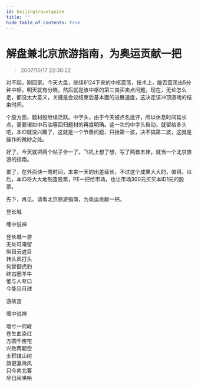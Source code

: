 ```yaml
---
id: beijingtravelguide
title: ''
hide_table_of_contents: true
---
```


# 解盘兼北京旅游指南，为奥运贡献一把

> 2007/10/17 22:36:22

<div style={{color:'#009900', fontSize: '18px', fontWeight: 'bold', textAlign: 'left', lineHeight: '180%'}}>

对不起，刚回家。今天大盘，继续6124下来的中枢震荡，技术上，能否震荡出5分钟中枢，明天就有分晓，然后就是该中枢的第三类买卖点问题。现在，无论怎么走，都没太大意义，关键是会议结束后基本面的进展速度，这决定该冲顶游戏的结束时间。
 
个股方面，题材股继续活跃。中字头，由于今天被点名批评，所以休息时间延长点，需要诸如中石油等回归题材的再度明确。这一次的中字头启动，就留给多头吧，本ID就没兴趣了，这就是一个节奏问题，只抬第一波，决不搞第二波，这就是操作的微妙之处。
 
好了，今天就把两个帖子合一了。飞机上想了想，写了两首五律，就当一个北京旅游的指南。
 
累了，在外面快一周时间，本来一天的出差延长，不过这个成果大大的，值得。以后，本ID将大大地制造股票，PE一把给市场，也让市场300元买买本ID1元的股票。
 
先下，再见。请看北京旅游指南，为奥运贡献一把。
</div>

<div style={{color:'#FF0000', fontSize: '56px', fontWeight: 'bold', textAlign: 'center', lineHeight: '150%'}}>

登长城
</div>

<div style={{color:'#FF0000', fontSize: '32px', fontWeight: 'bold', textAlign: 'center', lineHeight: '150%'}}>

缠中说禅
</div>

<div style={{color:'#FF0000', fontSize: '32px', fontWeight: 'bold', textAlign: 'center', lineHeight: '150%'}}>

登长城一游<br/>
无处可淹留<br/>
纵目云遮目<br/>
转头风打头<br/>
何曾御虎豹<br/>
终古圈羊牛<br/>
惟与人夸口<br/>
今能见月球
</div>
 
<div style={{color:'#FF0000', fontSize: '56px', fontWeight: 'bold', textAlign: 'center', lineHeight: '150%', marginTop: '50px'}}>
 
游故宫
</div>

<div style={{color:'#FF0000', fontSize: '32px', fontWeight: 'bold', textAlign: 'center', lineHeight: '150%'}}>

缠中说禅
</div>

<div style={{color:'#FF0000', fontSize: '32px', fontWeight: 'bold', textAlign: 'center', lineHeight: '150%'}}>

墙兮一何峻<br/>
苍生血染红<br/>
方圆千亩宅<br/>
兴败两朝空<br/>
土积煤山树<br/>
旗更瀛海风<br/>
只今南北客<br/>
尽日闹哄哄
</div>